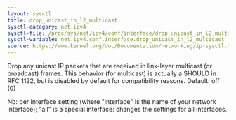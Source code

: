 ```yaml
---
layout: sysctl
title: drop_unicast_in_l2_multicast
sysctl-category: net.ipv4
sysctl-file: /proc/sys/net/ipv4/conf/interface/drop_unicast_in_l2_multicast
sysctl-variable: net.ipv4.conf.interface.drop_unicast_in_l2_multicast
source: https://www.kernel.org/doc/Documentation/networking/ip-sysctl.txt
---
```

Drop any unicast IP packets that are received in link-layer
multicast (or broadcast) frames.
This behavior (for multicast) is actually a SHOULD in RFC
1122, but is disabled by default for compatibility reasons.
Default: off (0)


Nb: per interface setting (where "interface" is the name of your network interface); "all" is a special interface: changes the settings for all interfaces.

